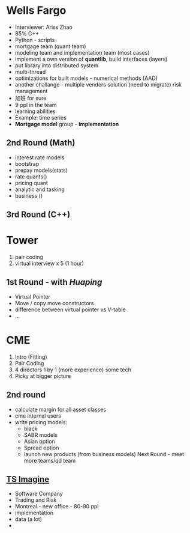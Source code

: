 # Wells Fargo

- Interviewer: Ariss Zhao
- 85% C++
- Python - scripts
- mortgage team (quant team)
- modeling team and implementation team (most cases)
- implement a own version of **quantlib**, build interfaces (layers)
- put library into distributed system
- multi-thread
- optimizations for built models - numerical methods (AAD)
- another challange - multiple venders solution (need to migrate) risk management
- 加班 for sure
- 9 ppl in the team
- learning abilities
- Example: time series
- **Mortgage model** group - **implementation**

## 2nd Round (Math)

- interest rate models
- bootstrap
- prepay models(stats)
- rate quants()
- pricing quant
- analytic and tasking
- business ()

## 3rd Round (C++)

# Tower

1. pair coding
2. virtual interview x 5 (1 hour)

## 1st Round - with *Huaping*

- Virtual Pointer
- Move / copy move constructors
- difference between virtual pointer vs V-table
- ...

# CME

1. Intro (Fitting)
2. Pair Coding
3. 4 directors 1 by 1 (more experience) some tech
4. Picky at bigger picture

## 2nd round

- calculate margin for all asset classes
- cme internal users
- write pricing models:
  - black
  - SABR models
  - Asian option
  - Spread option
  - launch new products (from business models)
  Next Round - meet more teams/qd team

## [TS Imagine](https://tsimagine.com/)

- Software Company
- Trading and Risk
- Montreal - new office - 80-90 ppl
- implementation
- data (a lot)
- 
